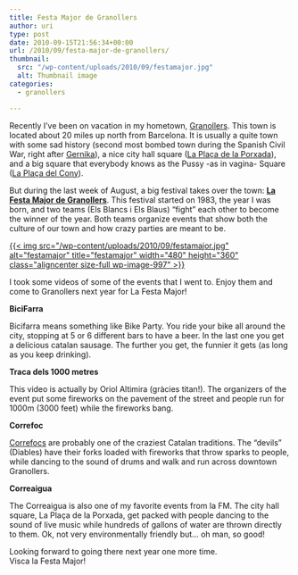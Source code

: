 ```yaml
---
title: Festa Major de Granollers
author: uri
type: post
date: 2010-09-15T21:56:34+00:00
url: /2010/09/festa-major-de-granollers/
thumbnail:
  src: "/wp-content/uploads/2010/09/festamajor.jpg"
  alt: Thumbnail image
categories:
  - granollers

---
```

Recently I&#8217;ve been on vacation in my hometown, [Granollers][1]. This town is located about 20 miles up north from Barcelona. It is usually a quite town with some sad history (second most bombed town during the Spanish Civil War, right after [Gernika][2]), a nice city hall square ([La Plaça de la Porxada][3]), and a big square that everybody knows as the Pussy -as in vagina- Square ([La Plaça del Cony][4]).

But during the last week of August, a big festival takes over the town: **[La Festa Major de Granollers][5]**. This festival started on 1983, the year I was born, and two teams (Els Blancs i Els Blaus) &#8220;fight&#8221; each other to become the winner of the year. Both teams organize events that show both the culture of our town and how crazy parties are meant to be.

[{{< img src="/wp-content/uploads/2010/09/festamajor.jpg" alt="festamajor" title="festamajor" width="480" height="360" class="aligncenter size-full wp-image-997" >}}][6]

I took some videos of some of the events that I went to. Enjoy them and come to Granollers next year for La Festa Major!

**BiciFarra**

Bicifarra means something like Bike Party. You ride your bike all around the city, stopping at 5 or 6 different bars to have a beer. In the last one you get a delicious catalan sausage. The further you get, the funnier it gets (as long as you keep drinking).



**Traca dels 1000 metres**

This video is actually by Oriol Altimira (gràcies titan!). The organizers of the event put some fireworks on the pavement of the street and people run for 1000m (3000 feet) while the fireworks bang.



**Correfoc**

[Correfocs][7] are probably one of the craziest Catalan traditions. The &#8220;devils&#8221; (Diables) have their forks loaded with fireworks that throw sparks to people, while dancing to the sound of drums and walk and run across downtown Granollers.



**Correaigua**

The Correaigua is also one of my favorite events from la FM. The city hall square, La Plaça de la Porxada, get packed with people dancing to the sound of live music while hundreds of gallons of water are thrown directly to them. Ok, not very environmentally friendly but&#8230; oh man, so good! 



Looking forward to going there next year one more time.  
Visca la Festa Major!

 [1]: http://en.wikipedia.org/wiki/Granollers
 [2]: http://en.wikipedia.org/wiki/Gernika
 [3]: http://www.google.com/imgres?imgurl=http://eltemadeltema.files.wordpress.com/2010/03/la-porxada.jpg&imgrefurl=http://eltemadeltema.wordpress.com/2010/03/02/granollers-caciquisme-i-fractura-democratica-de-joan-garriga-i-andreu/&usg=__A8K25p0j-xeEVjdfDKo5bKDxMz0=&h=469&w=700&sz=143&hl=en&start=0&zoom=1&tbnid=jrXB9wZ6yzuDAM:&tbnh=129&tbnw=193&prev=/images%3Fq%3DPla%25C3%25A7a%2Bde%2Bla%2Bporxada%26um%3D1%26hl%3Den%26client%3Dfirefox-a%26sa%3DN%26rls%3Dorg.mozilla:en-US:official%26biw%3D1262%26bih%3D880%26tbs%3Disch:1&um=1&itbs=1&iact=rc&dur=401&ei=GDqRTIGIMsb_lgfStsnjAQ&oei=GDqRTIGIMsb_lgfStsnjAQ&esq=1&page=1&ndsp=31&ved=1t:429,r:27,s:0&tx=183&ty=87
 [4]: http://www.flickr.com/photos/cinglesdeberti/3074486498/
 [5]: http://www.blancsiblaus.cat/
 [6]: /wp-content/uploads/2010/09/festamajor.jpg
 [7]: http://en.wikipedia.org/wiki/Correfoc